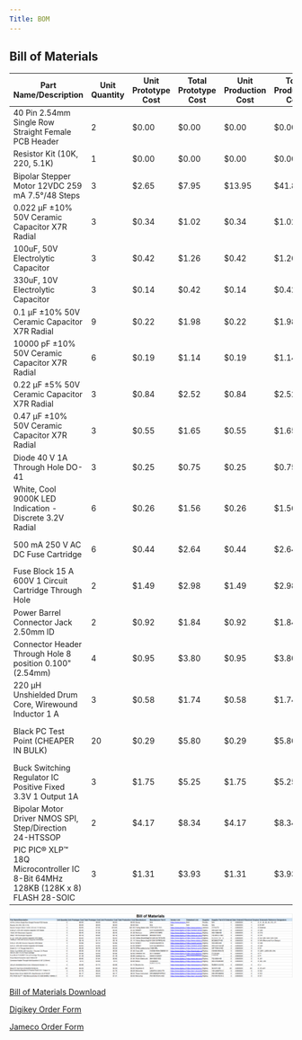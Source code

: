 ```yaml
---
Title: BOM
---
```

## Bill of Materials

| Part Name/Description                                                           | Unit Quantity | Unit Prototype Cost | Total Prototype Cost | Unit Production Cost | Total Production Cost | Manufacturer                            | Manufacturer Part # | Vendor Link                                                                                                                                                                                                                                                                                                                                                                                                                                                                                                                         | Datasheet Link                                                                                                                                                              | Supplier | Supplier Part #             | # Ordered | Date Ordered | # Received | Surplus | Schematic Reference Designators |
|---------------------------------------------------------------------------------|---------------|---------------------|----------------------|----------------------|-----------------------|-----------------------------------------|---------------------|-------------------------------------------------------------------------------------------------------------------------------------------------------------------------------------------------------------------------------------------------------------------------------------------------------------------------------------------------------------------------------------------------------------------------------------------------------------------------------------------------------------------------------------|-----------------------------------------------------------------------------------------------------------------------------------------------------------------------------|----------|-----------------------------|-----------|--------------|------------|---------|---------------------------------|
| 40 Pin 2.54mm Single Row Straight Female PCB Header                             |             2 |               $0.00 |                $0.00 |                $0.00 |                 $0.00 | Qunqi                                   | N/A                 | https://www.amazon.com/Qunqi-2-54mm-Straight-Connector-Arduino/dp/B07CGGSDWF/ref=sr_1_17?dchild=1&keywords=female+header+strips&qid=1595380282&sr=8-17                                                                                                                                                                                                                                                                                                                                                                              | N/A                                                                                                                                                                         | Peralta  | N/A                         |         2 |    2/28/2025 |          4 |       2 | J1, J5, J6, J9, J10, J11        |
| Resistor Kit (10K, 220, 5.1K)                                                   |             1 |               $0.00 |                $0.00 |                $0.00 |                 $0.00 | N/A                                     | N/A                 | N/A                                                                                                                                                                                                                                                                                                                                                                                                                                                                                                                                 | N/A                                                                                                                                                                         | Peralta  | N/A                         |         1 |    2/28/2025 |          1 |       0 | R1-R7                           |
| Bipolar Stepper Motor 12VDC 259 mA 7.5°/48 Steps                                |             3 |               $2.65 |                $7.95 |               $13.95 |                $41.85 | Fulling Motor USA                       | 35BYHJ30-36A        | https://www.jameco.com/z/35BYHJ30-36A-Fulling-Motor-USA-Bipolar-Stepper-Motor-12VDC-259-mA-7-5-deg-48-Steps_2234476.html?CID=GOOG&gad_source=1&gclid=CjwKCAiAlPu9BhAjEiwA5NDSA3S3xKQSO3o9rV3IAYmnlmhb64g-l5FYRvc8DqAq_hisXs7W4HKWGxoCDoUQAvD_BwE                                                                                                                                                                                                                                                                                    | https://www.jameco.com/Jameco/Products/ProdDS/2234476.pdf                                                                                                                   | Jameco   | 2234476                     |         1 |    2/28/2025 |          3 |       0 | External                        |
| 0.022 µF ±10% 50V Ceramic Capacitor X7R Radial                                  |             3 |               $0.34 |                $1.02 |                $0.34 |                 $1.02 | KEMET                                   | C317C223K5R5TA      | https://www.digikey.com/en/products/detail/kemet/C317C223K5R5TA/818003?gclsrc=aw.ds&&utm_adgroup=&utm_source=google&utm_medium=cpc&utm_campaign=PMax%20Supplier_Focus%20Supplier&utm_term=&utm_content=&utm_id=go_cmp-20243063242_adg-_ad-__dev-c_ext-_prd-818003_sig-CjwKCAiAlPu9BhAjEiwA5NDSA9ZnAvqPFta42b8yNWGzpqlgQcslWREW5KJrOqDfQd4mBZ5f9KFpHBoCas8QAvD_BwE&gad_source=1&gclid=CjwKCAiAlPu9BhAjEiwA5NDSA9ZnAvqPFta42b8yNWGzpqlgQcslWREW5KJrOqDfQd4mBZ5f9KFpHBoCas8QAvD_BwE&gclsrc=aw.ds                                       | https://content.kemet.com/datasheets/KEM_C1050_GOLDMAX_X7R.pdf                                                                                                              | Digkey   | 399-4227-ND                 |         3 |    2/28/2025 |          3 |       0 | C25                             |
| 100uF, 50V Electrolytic Capacitor                                               |             3 |               $0.42 |                $1.26 |                $0.42 |                 $1.26 | Nichicon                                | UPW1H101MPD         | https://www.digikey.com/en/products/detail/nichicon/UPW1H101MPD/589640?gclsrc=aw.ds&&utm_adgroup=&utm_source=google&utm_medium=cpc&utm_campaign=PMax%20Shopping_Product_Medium%20ROAS%20Categories&utm_term=&utm_content=&utm_id=go_cmp-20223376311_adg-_ad-__dev-c_ext-_prd-589640_sig-CjwKCAiAlPu9BhAjEiwA5NDSAxQXM9bS0h4xB4h52tJNU96R1mbqO_29Kcu0NgNw2bosvY6SHRMtnxoCVIUQAvD_BwE&gad_source=1&gclid=CjwKCAiAlPu9BhAjEiwA5NDSAxQXM9bS0h4xB4h52tJNU96R1mbqO_29Kcu0NgNw2bosvY6SHRMtnxoCVIUQAvD_BwE&gclsrc=aw.ds                     | https://www.nichicon.co.jp/english/series_items/catalog_pdf/e-upw.pdf                                                                                                       | Digikey  | 493-1899-ND                 |         3 |    2/28/2025 |          3 |       0 | C12                             |
| 330uF, 10V Electrolytic Capacitor                                               |             3 |               $0.14 |                $0.42 |                $0.14 |                 $0.42 | Würth Elektronik                        | 860020273010        | https://www.digikey.com/en/products/detail/w%C3%BCrth-elektronik/860020273010/5727147                                                                                                                                                                                                                                                                                                                                                                                                                                               | https://www.we-online.com/components/products/datasheet/860020273010.pdf                                                                                                    | Digikey  | 732-8912-1-ND               |         3 |    2/28/2025 |          3 |       0 | C11                             |
| 0.1 µF ±10% 50V Ceramic Capacitor X7R Radial                                    |             9 |               $0.22 |                $1.98 |                $0.22 |                 $1.98 | Vishay Beyschlag/Draloric/BC Components | K104K10X7RF5UH5     | https://www.digikey.com/en/products/detail/vishay-beyschlag-draloric-bc-components/K104K10X7RF5UH5/2356879                                                                                                                                                                                                                                                                                                                                                                                                                          | https://www.vishay.com/docs/45171/kseries.pdf                                                                                                                               | Digikey  | BC2665CT-ND - Cut Tape (CT) |         9 |    2/28/2025 |          9 |       0 | C4, C20, C22, C23, C24          |
| 10000 pF ±10% 50V Ceramic Capacitor X7R Radial                                  |             6 |               $0.19 |                $1.14 |                $0.19 |                 $1.14 | Vishay Beyschlag/Draloric/BC Components | K103K10X7RF5UH5     | https://www.digikey.com/en/products/detail/vishay-beyschlag-draloric-bc-components/K103K10X7RF5UH5/2356876                                                                                                                                                                                                                                                                                                                                                                                                                          | https://www.vishay.com/docs/45171/kseries.pdf                                                                                                                               | Digikey  | BC2662CT-ND                 |         6 |    2/28/2025 |          6 |       0 | N/A (Removed from Design)       |
| 0.22 µF ±5% 50V Ceramic Capacitor X7R Radial                                    |             3 |               $0.84 |                $2.52 |                $0.84 |                 $2.52 | KEMET                                   | C322C224J5R5TA      | https://www.digikey.com/en/products/detail/kemet/C322C224J5R5TA/3726058?gclsrc=aw.ds&&utm_adgroup=&utm_source=google&utm_medium=cpc&utm_campaign=PMax%20Supplier_Focus%20Supplier&utm_term=&utm_content=&utm_id=go_cmp-20243063242_adg-_ad-__dev-c_ext-_prd-3726058_sig-CjwKCAiAlPu9BhAjEiwA5NDSA5I5Uy-qjYLmZpUetz5B2e21aAGIUOc0xq4GaA5meY42pFcGGwWOMRoCzysQAvD_BwE&gad_source=1&gclid=CjwKCAiAlPu9BhAjEiwA5NDSA5I5Uy-qjYLmZpUetz5B2e21aAGIUOc0xq4GaA5meY42pFcGGwWOMRoCzysQAvD_BwE&gclsrc=aw.ds                                     | https://search.kemet.com/download/datasheet/C322C224J5R5TA                                                                                                                  | Digikey  | 399-9805-ND                 |         3 |    2/28/2025 |          3 |       0 | C26                             |
| 0.47 µF ±10% 50V Ceramic Capacitor X7R Radial                                   |             3 |               $0.55 |                $1.65 |                $0.55 |                 $1.65 | KEMET                                   | C317C474K5R5TA      | https://www.digikey.com/en/products/detail/kemet/C317C474K5R5TA/14681326?gclsrc=aw.ds&&utm_adgroup=&utm_source=google&utm_medium=cpc&utm_campaign=PMax%20Supplier_Focus%20Supplier&utm_term=&utm_content=&utm_id=go_cmp-20243063242_adg-_ad-__dev-c_ext-_prd-14681326_sig-CjwKCAiAlPu9BhAjEiwA5NDSA1dzaCjTNasTq9KPlA2qV6BesnvGz6t2xcwVVG73-5X3i1rAW211WBoC08gQAvD_BwE&gad_source=1&gclid=CjwKCAiAlPu9BhAjEiwA5NDSA1dzaCjTNasTq9KPlA2qV6BesnvGz6t2xcwVVG73-5X3i1rAW211WBoC08gQAvD_BwE&gclsrc=aw.ds                                   | https://content.kemet.com/datasheets/KEM_C1050_GOLDMAX_X7R.pdf                                                                                                              | Digikey  | 399-C317C474K5R5TA-ND       |         3 |    2/28/2025 |          3 |       0 | C22                             |
| Diode 40 V 1A Through Hole DO-41                                                |             3 |               $0.25 |                $0.75 |                $0.25 |                 $0.75 | STMicroelectronics                      | 1N5819RL            | https://www.digikey.com/en/products/detail/stmicroelectronics/1N5819RL/1883818?gclsrc=aw.ds&&utm_adgroup=&utm_source=google&utm_medium=cpc&utm_campaign=PMax%20Supplier_Focus%20Supplier&utm_term=&utm_content=&utm_id=go_cmp-20243063242_adg-_ad-__dev-c_ext-_prd-1883818_sig-CjwKCAiAlPu9BhAjEiwA5NDSA1k8pjBYYJIwnoMBpdygCEZCQK5SmGa0fo9TNcJj2FrpyEBgjJLeAhoCs6gQAvD_BwE&gad_source=1&gclid=CjwKCAiAlPu9BhAjEiwA5NDSA1k8pjBYYJIwnoMBpdygCEZCQK5SmGa0fo9TNcJj2FrpyEBgjJLeAhoCs6gQAvD_BwE&gclsrc=aw.ds                              | https://www.st.com/content/ccc/resource/technical/document/datasheet/26/db/14/60/52/47/47/5b/CD00001625.pdf/files/CD00001625.pdf/jcr:content/translations/en.CD00001625.pdf | Digikey  | 497-7053-2-ND               |         3 |    2/28/2025 |          3 |       0 | D1                              |
| White, Cool 9000K LED Indication - Discrete 3.2V Radial                         |             6 |               $0.26 |                $1.56 |                $0.26 |                 $1.56 | Cree LED                                | C503B-WAN-CBBDB151  | https://www.digikey.com/en/products/detail/cree-led/C503B-WAN-CBBDB151/5824241?gclsrc=aw.ds&&utm_adgroup=&utm_source=google&utm_medium=cpc&utm_campaign=PMax%20Shopping_Product_Medium%20ROAS%20Categories&utm_term=&utm_content=&utm_id=go_cmp-20223376311_adg-_ad-__dev-c_ext-_prd-5824241_sig-CjwKCAiAlPu9BhAjEiwA5NDSA8z4fE8LbGnArh0_ItNKKUuYQxMFTiPGONT_gDVCauDFlNFjsNpeEBoCHt4QAvD_BwE&gad_source=1&gclid=CjwKCAiAlPu9BhAjEiwA5NDSA8z4fE8LbGnArh0_ItNKKUuYQxMFTiPGONT_gDVCauDFlNFjsNpeEBoCHt4QAvD_BwE&gclsrc=aw.ds            | https://downloads.cree-led.com/files/ds/h/HB-C503B-WAN.pdf                                                                                                                  | Digikey  | C503B-WAN-CBBDB151-ND       |         3 |    2/28/2025 |          6 |       0 | LED1, LED2 (D3, D4)             |
| 500 mA 250 V AC DC Fuse Cartridge                                               |             6 |               $0.44 |                $2.64 |                $0.44 |                 $2.64 | Littelfuse Inc.                         | 0217.500MXP         | https://www.digikey.com/en/products/detail/littelfuse-inc/0217.500MXP/777537?gclsrc=aw.ds&&utm_adgroup=&utm_source=google&utm_medium=cpc&utm_campaign=Pmax%20Shopping_Supplier_Littelfuse&utm_term=&utm_content=&utm_id=go_cmp-20747813920_adg-_ad-__dev-c_ext-_prd-777537_sig-CjwKCAiAlPu9BhAjEiwA5NDSA8BYCzGlhykL9Amp8tGEuaYxLEuPj67SjxVPP2m5LtlKVjOpu9tsbRoCqmYQAvD_BwE&gad_source=1&gclid=CjwKCAiAlPu9BhAjEiwA5NDSA8BYCzGlhykL9Amp8tGEuaYxLEuPj67SjxVPP2m5LtlKVjOpu9tsbRoCqmYQAvD_BwE&gclsrc=aw.ds                              | https://www.littelfuse.com/assetdocs/littelfuse-fuse-217-datasheet?assetguid=af55be94-c42e-41b1-ad43-e070e09443fe                                                           | Digikey  | F1720-ND                    |         6 |    2/28/2025 |          6 |       0 | F1                              |
| Fuse Block 15 A 600V 1 Circuit Cartridge Through Hole                           |             2 |               $1.49 |                $2.98 |                $1.49 |                 $2.98 | Littelfuse Inc.                         | 03540101ZXGY        | https://www.digikey.com/en/products/detail/littelfuse-inc/03540101ZXGY/553974                                                                                                                                                                                                                                                                                                                                                                                                                                                       | https://www.littelfuse.com/assetdocs/littelfuse_fuse_block_354_datasheet.pdf?assetguid=6e94c133-ad48-47b7-8fff-80ea6c66704d                                                 | Digikey  | F1498-ND                    |         2 |    2/28/2025 |          2 |       0 | F1                              |
| Power Barrel Connector Jack 2.50mm ID                                           |             2 |               $0.92 |                $1.84 |                $0.92 |                 $1.84 | Würth Elektronik                        | 694108301002        | https://www.digikey.com/en/products/detail/w-rth-elektronik/694108301002/5047524?gclsrc=aw.ds&&utm_adgroup=&utm_source=google&utm_medium=cpc&utm_campaign=PMax%20Supplier_Focus%20Supplier&utm_term=&utm_content=&utm_id=go_cmp-20243063242_adg-_ad-__dev-c_ext-_prd-5047524_sig-CjwKCAiAlPu9BhAjEiwA5NDSA7T-ZANd_wE-CtZ_kWJkl6CjNUYDCGt3gncgXJSXJqwdPXRHSsNRChoC_zMQAvD_BwE&gad_source=1&gclid=CjwKCAiAlPu9BhAjEiwA5NDSA7T-ZANd_wE-CtZ_kWJkl6CjNUYDCGt3gncgXJSXJqwdPXRHSsNRChoC_zMQAvD_BwE&gclsrc=aw.ds                            | https://www.we-online.com/katalog/datasheet/6941xx301002.pdf                                                                                                                | Digikey  | 732-5934-ND                 |         2 |    2/28/2025 |          2 |       0 | J31                             |
| Connector Header Through Hole 8 position 0.100" (2.54mm)                        |             4 |               $0.95 |                $3.80 |                $0.95 |                 $3.80 | Molex                                   | 702460801           | https://www.digikey.com/en/products/detail/molex/0702460801/760165                                                                                                                                                                                                                                                                                                                                                                                                                                                                  | https://www.molex.com/en-us/products/part-detail/702460801?display=pdf                                                                                                      | Digikey  | 900-0702460801-ND           |         4 |    2/28/2025 |          4 |       0 | J32, J33                        |
| 	  220 µH Unshielded Drum Core, Wirewound Inductor 1 A                           |             3 |               $0.58 |                $1.74 |                $0.58 |                 $1.74 | Bourns Inc.                             | RLB9012-221KL       | https://www.digikey.com/en/products/detail/bourns-inc/RLB9012-221KL/1969608                                                                                                                                                                                                                                                                                                                                                                                                                                                         | https://www.bourns.com/docs/Product-Datasheets/RLB9012.pdf                                                                                                                  | Digikey  | RLB9012-221KL-ND            |         3 |    2/28/2025 |          3 |       0 | L1                              |
|          Black PC Test Point (CHEAPER IN BULK)                                  |            20 |               $0.29 |                $5.80 |                $0.29 |                 $5.80 | Keystone E                              | 5011                | https://www.digikey.com/en/products/detail/keystone-electronics/5011/255333?gclsrc=aw.ds&&utm_adgroup=&utm_source=google&utm_medium=cpc&utm_campaign=PMax%20Shopping_Product_Medium%20ROAS%20Categories&utm_term=&utm_content=&utm_id=go_cmp-20223376311_adg-_ad-__dev-c_ext-_prd-255333_sig-CjwKCAiAlPu9BhAjEiwA5NDSA8TUx04YxPopTGa7jYQQJyWZN7Hyo5UoOw--EulGNBDgaZwMmuPJABoCZT8QAvD_BwE&gad_source=1&gclid=CjwKCAiAlPu9BhAjEiwA5NDSA8TUx04YxPopTGa7jYQQJyWZN7Hyo5UoOw--EulGNBDgaZwMmuPJABoCZT8QAvD_BwE&gclsrc=aw.ds                | https://www.keyelco.com/userAssets/file/M65p56.pdf                                                                                                                          | Digikey  | 36-5011-ND                  |        20 |    2/28/2025 |         20 |       0 | J13-J21                         |
| Buck Switching Regulator IC Positive Fixed 3.3V 1 Output 1A                     |             3 |               $1.75 |                $5.25 |                $1.75 |                 $5.25 | Microchip                               | LM2575-3.3WU-TR     | https://www.digikey.com/en/products/detail/microchip-technology/LM2575-3.3WU-TR/16679441?gclsrc=aw.ds&&utm_adgroup=&utm_source=google&utm_medium=cpc&utm_campaign=PMax%20Shopping_Product_Medium%20ROAS%20Categories&utm_term=&utm_content=&utm_id=go_cmp-20223376311_adg-_ad-__dev-c_ext-_prd-16679441_sig-CjwKCAiAzvC9BhADEiwAEhtlNzgovozCst-eYHqQ_QTT8CnWAbNFBMAkZ4CDkSU5XGTwzjRZVjpIaRoC3hsQAvD_BwE&gad_source=1&gclid=CjwKCAiAzvC9BhADEiwAEhtlNzgovozCst-eYHqQ_QTT8CnWAbNFBMAkZ4CDkSU5XGTwzjRZVjpIaRoC3hsQAvD_BwE&gclsrc=aw.ds | https://ww1.microchip.com/downloads/en/DeviceDoc/lm2575.pdf                                                                                                                 | Digikey  | 150-LM2575-3.3WU-TRCT-ND    |         3 |    2/28/2025 |          3 |       0 | IC2                             |
| Bipolar Motor Driver NMOS SPI, Step/Direction 24-HTSSOP                         |             2 |               $4.17 |                $8.34 |                $4.17 |                 $8.34 | Texas Instrument                        | DRV8889QPWPRQ1      | https://www.digikey.com/en/products/detail/texas-instruments/DRV8889QPWPRQ1/11615769                                                                                                                                                                                                                                                                                                                                                                                                                                                | https://www.ti.com/general/docs/suppproductinfo.tsp?distId=10&gotoUrl=http%253A%252F%252Fwww.ti.com%252Flit%252Fgpn%252Fdrv8889-q1                                          | Digikey  | 296-DRV8889QPWPRQ1CT-ND     |         2 |    2/28/2025 |          2 |       0 | IC3                             |
| PIC PIC® XLP™ 18Q Microcontroller IC 8-Bit 64MHz 128KB (128K x 8) FLASH 28-SOIC |             3 |               $1.31 |                $3.93 |                $1.31 |                 $3.93 | Microchip                               | PIC18F27Q10-I/SO    | https://www.digikey.com/en/products/detail/microchip-technology/PIC18F27Q10-I-SO/10064343                                                                                                                                                                                                                                                                                                                                                                                                                                           | https://ww1.microchip.com/downloads/en/DeviceDoc/PIC18F27-47Q10-Data-Sheet-40002043E.pdf                                                                                    | Digikey  | PIC18F27Q10-I/SO-ND         |         3 |    2/28/2025 |          3 |       0 | IC1                             |


<img src="https://raw.githubusercontent.com/shonha/EGR314SSH.github.io/refs/heads/main/images/BOM.png">

[Bill of Materials Download](https://github.com/shonha/EGR314SSH.github.io/blob/main/Documentation/EGR314%20BOM%20(1).xlsx)

[Digikey Order Form](https://github.com/shonha/EGR314SSH.github.io/blob/main/Documentation/EGR%20314%20Digikey.xlsx)

[Jameco Order Form](https://github.com/shonha/EGR314SSH.github.io/blob/main/Documentation/EGR%20314%20Jameco.xlsx)
